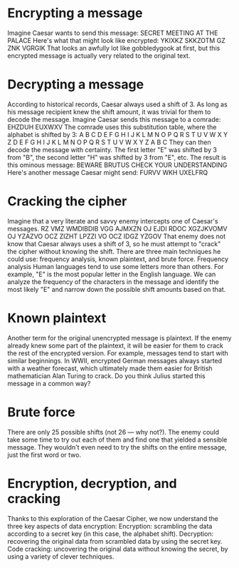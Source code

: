# Encrypting a message
Imagine Caesar wants to send this message:
SECRET MEETING AT THE PALACE
Here's what that might look like encrypted:
YKIXKZ SKKZOTM GZ ZNK VGRGIK
That looks an awfully lot like gobbledygook at first, but this encrypted message is actually very related to the original text.

# Decrypting a message
According to historical records, Caesar always used a shift of 3. As long as his message recipient knew the shift amount, it was trivial for them to decode the message.
Imagine Caesar sends this message to a comrade:
EHZDUH EUXWXV
The comrade uses this substitution table, where the alphabet is shifted by 3:
A	B	C	D	E	F	G	H	I	J	K	L	M	N	O	P	Q	R	S	T	U	V	W	X	Y	Z
D	E	F	G	H	I	J	K	L	M	N	O	P	Q	R	S	T	U	V	W	X	Y	Z	A	B	C
They can then decode the message with certainty. The first letter "E" was shifted by 3 from "B", the second letter "H" was shifted by 3 from "E", etc. The result is this ominous message:
BEWARE BRUTUS
CHECK YOUR UNDERSTANDING
Here's another message Caesar might send:
FURVV WKH UXELFRQ

# Cracking the cipher
Imagine that a very literate and savvy enemy intercepts one of Caesar's messages.
RZ VMZ WMDIBDIB VGG AJMXZN OJ EJDI RDOC XGZJKVOMV OJ YZAZVO OCZ ZIZHT LPZZI VO OCZ IDGZ YZGOV
That enemy does not know that Caesar always uses a shift of 3, so he must attempt to "crack" the cipher without knowing the shift.
There are three main techniques he could use: frequency analysis, known plaintext, and brute force.
Frequency analysis
Human languages tend to use some letters more than others. For example, "E" is the most popular letter in the English language. We can analyze the frequency of the characters in the message and identify the most likely "E" and narrow down the possible shift amounts based on that.

# Known plaintext
Another term for the original unencrypted message is plaintext. If the enemy already knew some part of the plaintext, it will be easier for them to crack the rest of the encrypted version.
For example, messages tend to start with similar beginnings. In WWII, encrypted German messages always started with a weather forecast, which ultimately made them easier for British mathematician Alan Turing to crack.
Do you think Julius started this message in a common way?
# Brute force
There are only 25 possible shifts (not 26 — why not?). The enemy could take some time to try out each of them and find one that yielded a sensible message. They wouldn't even need to try the shifts on the entire message, just the first word or two.

# Encryption, decryption, and cracking
Thanks to this exploration of the Caesar Cipher, we now understand the three key aspects of data encryption:
Encryption: scrambling the data according to a secret key (in this case, the alphabet shift).
Decryption: recovering the original data from scrambled data by using the secret key.
Code cracking: uncovering the original data without knowing the secret, by using a variety of clever techniques.

